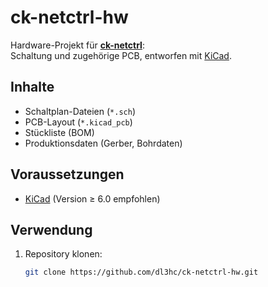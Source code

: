 # ck-netctrl-hw

Hardware-Projekt für [**ck-netctrl**](https://github.com/dl3hc/ck-netctrl):  
Schaltung und zugehörige PCB, entworfen mit [KiCad](https://www.kicad.org/).

## Inhalte

- Schaltplan-Dateien (`*.sch`)
- PCB-Layout (`*.kicad_pcb`)
- Stückliste (BOM)
- Produktionsdaten (Gerber, Bohrdaten)

## Voraussetzungen

- [KiCad](https://www.kicad.org/) (Version ≥ 6.0 empfohlen)

## Verwendung

1. Repository klonen:
   ```bash
   git clone https://github.com/dl3hc/ck-netctrl-hw.git
